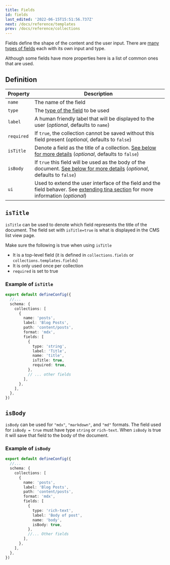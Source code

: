 ```yaml
---
title: Fields
id: fields
last_edited: '2022-06-15T15:51:56.737Z'
next: /docs/reference/templates
prev: /docs/reference/collections
---
```


<!-- # next: /docs/reference/schema -->

Fields define the shape of the content and the user input. There are [many types of fields](/docs/reference/types) each with its own input and type.

Although some fields have more properties here is a list of common ones that are used.

## Definition

| Property   | Description                                                                                                                                                                             |
| ---------- | --------------------------------------------------------------------------------------------------------------------------------------------------------------------------------------- |
| `name`     | The name of the field                                                                                                                                                                   |
| `type`     | The [type of the field](/docs/reference/types/) to be used                                                                                                                              |
| `label`    | A human friendly label that will be displayed to the user (_optional_, defaults to `name`)                                                                                              |
| `required` | If `true`, the collection cannot be saved without this field present (_optional_, defaults to `false`)                                                                                  |
| `isTitle`  | Denote a field as the title of a collection. [See below for more details](#istitle) (_optional_, defaults to `false`)                                                                   |
| `isBody`   | If `true` this field will be used as the body of the document. [See below for more details](#isbody) (_optional_, defaults to `false`)                                                  |
| `ui`       | Used to extend the user interface of the field and the field behaver. See [extending tina section](/docs/extending-tina/overview/#customizing-fields) for more information (_optional_) |

## `isTitle`

`isTitle` can be used to denote which field represents the title of the document. The field set with `isTitle=true` is what is displayed in the CMS list view page.

Make sure the following is true when using `isTitle`

- It is a top-level field (it is defined in `collections.fields` or `collections.templates.fields`)
- It is only used once per collection
- `required` is set to true

### Example of `isTitle`

```ts
export default defineConfig({
  //...
  schema: {
    collections: [
      {
        name: 'posts',
        label: 'Blog Posts',
        path: 'content/posts',
        format: 'mdx',
        fields: [
          {
            type: 'string',
            label: 'Title',
            name: 'title',
            isTitle: true,
            required: true,
          },
          // ... other fields
        ],
      },
    ],
  },
})
```

## `isBody`

`isBody` can be used for `"mdx"`, `"markdown"`, and `"md"` formats. The field used for `isBody = true` must have type `string` or `rich-text`. When `isBody` is true it will save that field to the body of the document.

### Example of `isBody`

```ts
export default defineConfig({
  //...
  schema: {
    collections: [
      {
        name: 'posts',
        label: 'Blog Posts',
        path: 'content/posts',
        format: 'mdx',
        fields: [
          {
            type: 'rich-text',
            label: 'Body of post',
            name: 'body',
            isBody: true,
          },
          //... Other fields
        ],
      },
    ],
  },
})
```
